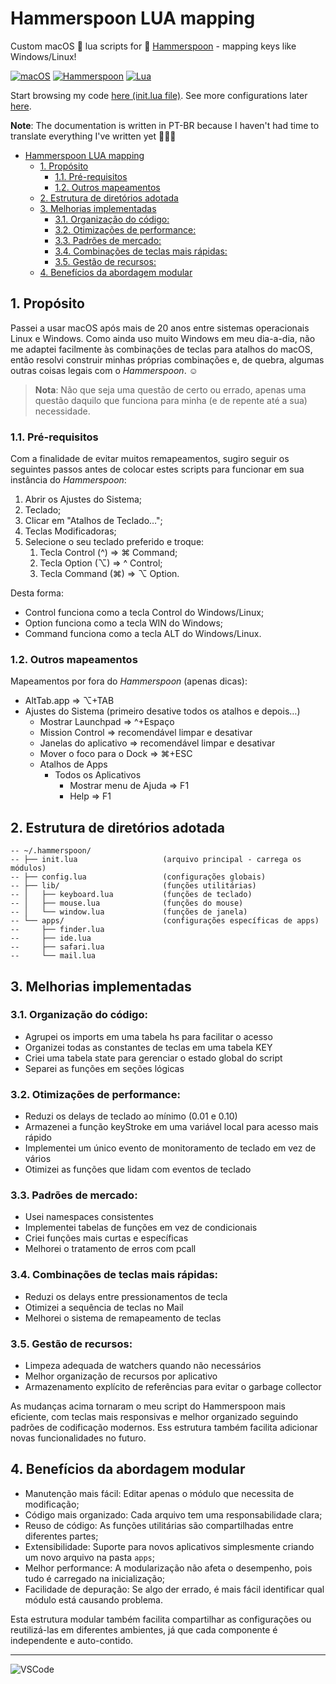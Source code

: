 # Hammerspoon LUA mapping

Custom macOS 🌙 lua scripts for 🔨 [Hammerspoon](http://www.hammerspoon.org) - mapping keys like Windows/Linux!

[![macOS](https://img.shields.io/badge/Apple_macOS-222222?logo=apple&logoColor=white)](https://www.lua.org/portugues.html) [![Hammerspoon](https://img.shields.io/badge/Hammerspoon-Automation-yellow)](https://github.com/Hammerspoon/hammerspoon) [![Lua](https://img.shields.io/badge/Made_with-Lua-2C2D72?logo=lua&logoColor=white)](https://www.lua.org/portugues.html)

Start browsing my code [here (init.lua file)](https://github.com/vinicius-stutz/hammerspoon-lua-mapping/blob/master/init.lua). See more configurations later [here](https://github.com/Hammerspoon/hammerspoon/wiki/Sample-Configurations).

**Note**: The documentation is written in PT-BR because I haven't had time to translate everything I've written yet 🤷🏻‍♂️

- [Hammerspoon LUA mapping](#hammerspoon-lua-mapping)
  - [1. Propósito](#1-propósito)
    - [1.1. Pré-requisitos](#11-pré-requisitos)
    - [1.2. Outros mapeamentos](#12-outros-mapeamentos)
  - [2. Estrutura de diretórios adotada](#2-estrutura-de-diretórios-adotada)
  - [3. Melhorias implementadas](#3-melhorias-implementadas)
    - [3.1. Organização do código:](#31-organização-do-código)
    - [3.2. Otimizações de performance:](#32-otimizações-de-performance)
    - [3.3. Padrões de mercado:](#33-padrões-de-mercado)
    - [3.4. Combinações de teclas mais rápidas:](#34-combinações-de-teclas-mais-rápidas)
    - [3.5. Gestão de recursos:](#35-gestão-de-recursos)
  - [4. Benefícios da abordagem modular](#4-benefícios-da-abordagem-modular)

## 1. Propósito

Passei a usar macOS após mais de 20 anos entre sistemas operacionais Linux e Windows. Como ainda uso muito Windows em meu dia-a-dia, não me adaptei facilmente às combinações de teclas para atalhos do macOS, então resolvi construir minhas próprias combinações e, de quebra, algumas outras coisas legais com o _Hammerspoon_. ☺️

> **Nota**: Não que seja uma questão de certo ou errado, apenas uma questão daquilo que funciona para minha (e de repente até a sua) necessidade.

### 1.1. Pré-requisitos

Com a finalidade de evitar muitos remapeamentos, sugiro seguir os seguintes passos antes de colocar estes scripts para funcionar em sua instância do _Hammerspoon_:

1. Abrir os Ajustes do Sistema;
2. Teclado;
3. Clicar em "Atalhos de Teclado…";
4. Teclas Modificadoras;
5. Selecione o seu teclado preferido e troque:
   1. Tecla Control (^) => ⌘ Command;
   2. Tecla Option (⌥) => ^ Control;
   3. Tecla Command (⌘) => ⌥ Option.

Desta forma:

- Control funciona como a tecla Control do Windows/Linux;
- Option funciona como a tecla WIN do Windows;
- Command funciona como a tecla ALT do Windows/Linux.

### 1.2. Outros mapeamentos

Mapeamentos por fora do _Hammerspoon_ (apenas dicas):

- AltTab.app => ⌥+TAB
- Ajustes do Sistema (primeiro desative todos os atalhos e depois…)
  - Mostrar Launchpad => ^+Espaço
  - Mission Control => recomendável limpar e desativar
  - Janelas do aplicativo => recomendável limpar e desativar
  - Mover o foco para o Dock => ⌘+ESC
  - Atalhos de Apps
    - Todos os Aplicativos
      - Mostrar menu de Ajuda => F1
      - Help => F1

## 2. Estrutura de diretórios adotada

```
-- ~/.hammerspoon/
-- ├── init.lua                   (arquivo principal - carrega os módulos)
-- ├── config.lua                 (configurações globais)
-- ├── lib/                       (funções utilitárias)
-- │   ├── keyboard.lua           (funções de teclado)
-- │   ├── mouse.lua              (funções do mouse)
-- │   └── window.lua             (funções de janela)
-- └── apps/                      (configurações específicas de apps)
--     ├── finder.lua
--     ├── ide.lua
--     ├── safari.lua
--     └── mail.lua
```

## 3. Melhorias implementadas

### 3.1. Organização do código:

- Agrupei os imports em uma tabela hs para facilitar o acesso
- Organizei todas as constantes de teclas em uma tabela KEY
- Criei uma tabela state para gerenciar o estado global do script
- Separei as funções em seções lógicas

### 3.2. Otimizações de performance:

- Reduzi os delays de teclado ao mínimo (0.01 e 0.10)
- Armazenei a função keyStroke em uma variável local para acesso mais rápido
- Implementei um único evento de monitoramento de teclado em vez de vários
- Otimizei as funções que lidam com eventos de teclado

### 3.3. Padrões de mercado:

- Usei namespaces consistentes
- Implementei tabelas de funções em vez de condicionais
- Criei funções mais curtas e específicas
- Melhorei o tratamento de erros com pcall

### 3.4. Combinações de teclas mais rápidas:

- Reduzi os delays entre pressionamentos de tecla
- Otimizei a sequência de teclas no Mail
- Melhorei o sistema de remapeamento de teclas

### 3.5. Gestão de recursos:

- Limpeza adequada de watchers quando não necessários
- Melhor organização de recursos por aplicativo
- Armazenamento explícito de referências para evitar o garbage collector

As mudanças acima tornaram o meu script do Hammerspoon mais eficiente, com teclas mais responsivas e melhor organizado seguindo padrões de codificação modernos. Ess estrutura também facilita adicionar novas funcionalidades no futuro.

## 4. Benefícios da abordagem modular

- Manutenção mais fácil: Editar apenas o módulo que necessita de modificação;
- Código mais organizado: Cada arquivo tem uma responsabilidade clara;
- Reuso de código: As funções utilitárias são compartilhadas entre diferentes partes;
- Extensibilidade: Suporte para novos aplicativos simplesmente criando um novo arquivo na pasta `apps`;
- Melhor performance: A modularização não afeta o desempenho, pois tudo é carregado na inicialização;
- Facilidade de depuração: Se algo der errado, é mais fácil identificar qual módulo está causando problema.

Esta estrutura modular também facilita compartilhar as configurações ou reutilizá-las em diferentes ambientes, já que cada componente é independente e auto-contido.

---

![VSCode](https://img.shields.io/badge/Feito_com_❤️_usando_o-VS_Code-007ACC)
